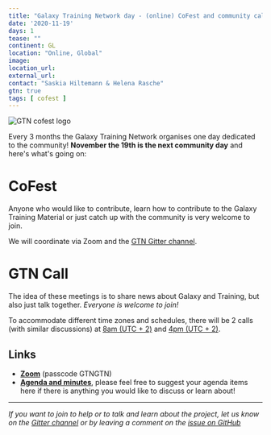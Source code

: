 ```yaml
---
title: "Galaxy Training Network day - (online) CoFest and community call"
date: '2020-11-19'
days: 1
tease: ""
continent: GL
location: "Online, Global"
image:
location_url:
external_url:
contact: "Saskia Hiltemann & Helena Rasche"
gtn: true
tags: [ cofest ]
---
```


<img class="float-right" style="max-width: 500px;" src="/src/images/galaxy-logos/gtn-cofests.png" alt="GTN cofest logo"/>

Every 3 months the Galaxy Training Network organises one day dedicated to the community! **November the 19th is the next community day** and here's what's going on:

# CoFest

Anyone who would like to contribute, learn how to contribute to the Galaxy Training Material or just catch up with the community is very welcome to join.

We will coordinate via Zoom and the [GTN Gitter channel](https://gitter.im/Galaxy-Training-Network/Lobby).

# GTN Call

The idea of these meetings is to share news about Galaxy and Training, but also just talk together. *Everyone is welcome to join!*

To accommodate different time zones and schedules, there will be 2 calls (with similar discussions) at [8am (UTC + 2)](https://arewemeetingyet.com/Berlin/2020-11-19/08:00/GTN%20meeting) and [4pm (UTC + 2)](https://arewemeetingyet.com/Berlin/2020-11-19/16:00/GTN%20meeting).

## Links

- [**Zoom**](https://us02web.zoom.us/j/82379441247) (passcode GTNGTN)
- [**Agenda and minutes**](https://docs.google.com/document/d/1BA4TYe5snFd5866ZeF3OtuV9quhpvvfrIMn6qD2qxl0/edit?usp=sharing), please feel free to suggest your agenda items here if there is anything you would like to discuss or learn about!


---

*If you want to join to help or to talk and learn about the project, let us know on the [Gitter channel](https://gitter.im/Galaxy-Training-Network/Lobby) or by leaving a comment on the [issue on GitHub](https://github.com/galaxyproject/training-material/issues/1631)*
